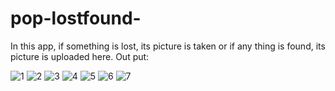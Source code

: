 # pop-lostfound-
In this app, if something is lost, its picture is taken or if any thing is found, its picture is uploaded here.
Out put:

![1](https://user-images.githubusercontent.com/96940619/158680517-c228f23b-5fe9-42a9-9dd8-951bf1ab870e.PNG)
![2](https://user-images.githubusercontent.com/96940619/158680654-982e3389-352c-4dfd-881b-ef4420635d96.PNG)
![3](https://user-images.githubusercontent.com/96940619/158680668-cfcd997d-a247-4246-b393-fab1e55ab1b0.PNG)
![4](https://user-images.githubusercontent.com/96940619/158680675-c57a773f-43fb-44d2-93cf-7e0352c13c69.PNG)
![5](https://user-images.githubusercontent.com/96940619/158680681-f4eb20c0-6b9c-412d-b083-93f304c66d30.PNG)
![6](https://user-images.githubusercontent.com/96940619/158681059-c00ff6a4-3188-4c74-8381-6dfd14d3c317.PNG)
![7](https://user-images.githubusercontent.com/96940619/158681096-deb3d8ab-367c-4e4c-b28a-6ca8cd27b735.PNG)

